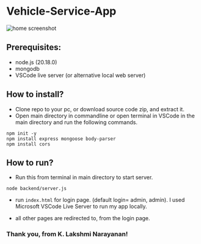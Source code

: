 # Vehicle-Service-App
![home screenshot](https://i.ibb.co/bdXr2Nd/Screenshot-2024-10-13-234825.png)
## Prerequisites:
- node.js (20.18.0)
- mongodb
- VSCode live server (or alternative local web server)

## How to install?
- Clone repo to your pc, or download source code zip, and extract it.
- Open main directory in commandline or open terminal in VSCode in the main directory and run the following commands.

```
npm init -y
npm install express mongoose body-parser
npm install cors
```

## How to run?

- Run this from terminal in main directory to start server.
```
node backend/server.js
```
- run ```index.html``` for login page. (default login= admin, admin).
I used Microsoft VSCode Live Server to run my app locally.

- all other pages are redirected to, from the login page.

### Thank you, from K. Lakshmi Narayanan!

